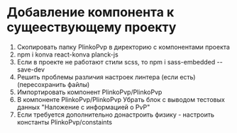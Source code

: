 # Добавление компонента к сущеествующему проекту

1. Скопировать папку PlinkoPvp в директорию с компонентами проекта
2. npm i konva react-konva planck-js
3. Если в проекте не работают стили scss, то npm i sass-embedded --save-dev
4. Решить проблемы различия настроек линтера (если есть) (пересохранить файлы)
5. Импортировать компонент PlinkoPvp/PlinkoPvp
6. В компоненте PlinkoPvp/PlinkoPvp Убрать блок с выводом тестовых данных "Наложение с информацией о PvP"
7. Если требуется дополнительно донастроить физику - настроить константы PlinkoPvp/constaints
